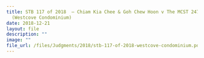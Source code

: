 ```yaml
---
title: STB 117 of 2018  – Chiam Kia Chee & Goh Chew Hoon v The MCST 2479
  (Westcove Condominium)
date: 2018-12-21
layout: file
description: ""
image: ""
file_url: /files/Judgments/2018/stb-117-of-2018-westcove-condominium.pdf
---
```

